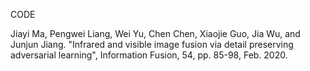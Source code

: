 CODE

Jiayi Ma, Pengwei Liang, Wei Yu, Chen Chen, Xiaojie Guo, Jia Wu, and Junjun Jiang. "Infrared and visible image fusion via detail preserving adversarial learning", Information Fusion, 54, pp. 85-98, Feb. 2020.
